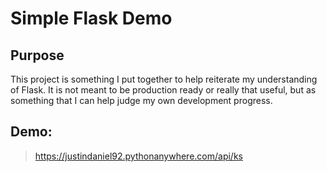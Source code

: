 
# Simple Flask Demo

## Purpose
This project is something I put together to help reiterate my understanding of Flask. It is not meant to be production ready or really that useful, but as something that I can help
judge my own development progress. 

## Demo:
> https://justindaniel92.pythonanywhere.com/api/ks